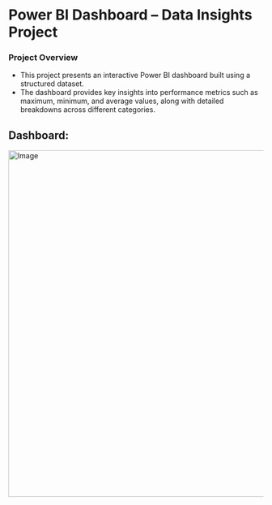 
# Power BI Dashboard – Data Insights Project


### Project Overview

- This project presents an interactive Power BI dashboard built using a structured dataset.
- The dashboard provides key insights into performance metrics such as maximum, minimum, and average values, along with detailed breakdowns across different categories.


## Dashboard:
<img width="1366" height="683" alt="Image" src="https://github.com/user-attachments/assets/c3437cce-a4be-4053-b771-5b90a01bff40" />
